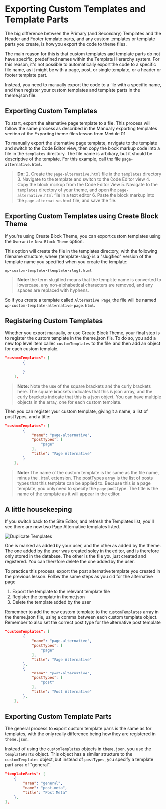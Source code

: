 # Exporting Custom Templates and Template Parts

The big difference between the Primary (and Secondary) Templates and the Header and Footer template parts, and any custom templates or template parts you create, is how you export the code to theme files. 

The main reason for this is that custom templates and template parts do not have specific, predefined names within the Template Hierarchy system. For this reason, it's not possible to automatically export the code to a specific file name, as it might be with a page, post, or single template, or a header or footer template part.

Instead, you need to manually export the code to a file with a specific name, and then register your custom templates and template parts in the theme.json file.

## Exporting Custom Templates

To start, export the alternative page template to a file. This process will follow the same process as described in the Manually exporting templates section of the Exporting theme files lesson from Module 01.

To manually export the alternative page template, navigate to the template and switch to the Code Editor view, then copy the block markup code into a file in the `templates` directory. The file name is arbitrary, but it should be descriptive of the template. For this example, call the file `page-alternative.html`.

> **Do:**
> 2. Create the `page-alternative.html` file in the `templates` directory
> 3. Navigate to the template and switch to the Code Editor view
> 4. Copy the block markup from the Code Editor View
> 5. Navigate to the `templates` directory of your theme, and open the `page-alternative.html` file in a text editor
> 6. Paste the block markup into the `page-alternative.html` file, and save the file.

## Exporting Custom Templates using Create Block Theme

If you're using Create Block Theme, you can export custom templates using the `Overwrite New Block Theme` option. 

This option will create the file in the templates directory, with the following filename structure, where {template-slug} is a "slugified" version of the template name you specified when you create the template:

```
wp-custom-template-{template-slug}.html
```

> **Note:** the term slugified means that the template name is converted to lowercase, any non-alphabetical characters are removed, and any spaces are replaced with hyphens.

So if you create a template called `Alternative Page`, the file will be named `wp-custom-template-alternative-page.html`.

## Registering Custom Templates

Whether you export manually, or use Create Block Theme, your final step is to register the custom template in the theme.json file. To do so, you add a new top level item called `customTemplates` to the file, and then add an object for each custom template.

```json
"customTemplates": [
		{
			
		}
	],
```

> **Note:** Note the use of the square brackets and the curly brackets here. The square brackets indicates that this is json array, and the curly brackets indicate that this is a json object. You can have multiple objects in the array, one for each custom template.

Then you can register your custom template, giving it a name, a list of postTypes, and a title:

```json 
"customTemplates": [
		{
			"name": "page-alternative",
			"postTypes": [
				"page"
			],
			"title": "Page Alternative"
		}
	],
```

> **Note:** The name of the custom template is the same as the file name, minus the `.html` extension. The postTypes array is the list of posts types that this template can be applied to. Because this is a page template, you only need to specify the `page` post type. The title is the name of the template as it will appear in the editor.

## A little housekeeping

If you switch back to the Site Editor, and refresh the Templates list, you'll see there are now two Page Alternative templates listed. 

![Duplicate Templates](https://learn.wordpress.org/files/2022/10/updated-custom-templates-list.png)

One is marked as added by your user, and the other as added by the theme. The one added by the user was created soley in the editor, and is therefore only stored in the database. The other is the file you just created and registered. You can therefore delete the one added by the user.

To practice this process, export the post alternative template you created in the previous lesson. Follow the same steps as you did for the alternative page

1. Export the template to the relevant template file
2. Register the template in theme.json
4. Delete the template added by the user

Remember to add the new custom template to the `customTemplates` array in the theme.json file, using a comma between each custom template object. Remember to also set the correct post type for the alternative post template

```json 
"customTemplates": [
		{
			"name": "page-alternative",
			"postTypes": [
				"page"
			],
			"title": "Page Alternative"
		}, 
		{
			"name": "post-alternative",
			"postTypes": [
				"post"
			],
			"title": "Post Alternative"
		},
	],
```

## Exporting Custom Template Parts

The general process to export custom template parts is the same as for templates, with the only really difference being how they are registered in `theme.json`.

Instead of using the `customTemplates` objects in `theme.json`, you use the `templateParts` object. This object has a similar structure to the `customTemplates` object, but instead of `postTypes`, you specify a template part `area` of "general".

```json
"templateParts": [
    {
        "area": "general",
        "name": "post-meta",
        "title": "Post Meta"
    },
],
```